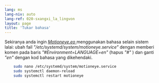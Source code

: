 ```yaml
---
lang: ms
lang-niv: auto
lang-ref: 020-sxangxi_la_lingvon
layout: page
title: 'Tukar bahasa'
---
```


Sekiranya anda ingin [ _Motioneye.eo_ ](https://github.com/jmichault/motioneye.eo) menggunakan bahasa selain sistem lalai: ubah fail _"/etc/systemd/system/motioneye.service"_ dengan memberi komen pada baris _"#Environment=LANGUAGE=en"_ (hapus _"#"_ ) dan ganti _"en"_ dengan kod bahasa yang dikehendaki.

```bash
    sudo nano /etc/systemd/system/motioneye.service
    sudo systemctl daemon-reload
    sudo systemctl restart motioneye
```

